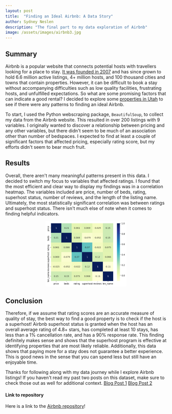 ```yaml
---
layout: post
title:  "Finding an Ideal Airbnb: A Data Story"
author: Sydney Neslen
description: "The final part to my data exploration of Airbnb"
image: /assets/images/airbnb3.jpg
---
```


## Summary

Airbnb is a popular website that connects potential hosts with travellers looking for a place to stay. [It was founded in 2007](https://news.airbnb.com/about-us/) and has since grown to hold 6.6 million active listings, 4+ million hosts, and 100 thousand cities and towns that contain properties. However, it can be difficult to book a stay without accompanying difficulties such as low quality facilities, frustrating hosts, and unfulfilled expectations. So what are some promising factors that can indicate a good rental? I decided to explore some [properties in Utah](https://www.airbnb.com/utah-united-states/stays) to see if there were any patterns to finding an ideal Airbnb. 

To start, I used the Python webscraping package, `BeautifulSoup`, to collect my data from the Airbnb website. This resulted in over 200 listings with 9 variables. I originally wanted to discover a relationship between pricing and any other variables, but there didn't seem to be much of an association other than number of bedspaces. I expected to find at least a couple of significant factors that affected pricing, especially rating score, but my efforts didn't seem to bear much fruit. 


## Results

Overall, there aren't many meaningful patterns present in this data. I decided to switch my focus to variables that affected ratings. I found that the most efficient and clear way to display my findings was in a correlation heatmap. The variables included are price, number of beds, rating, superhost status, number of reviews, and the length of the listing name. Ultimately, the most statistically significant correlation was between ratings and superhost status. There isn't much else of note when it comes to finding helpful indicators. 


<div style="text-align: center;">
<img src="https://raw.githubusercontent.com/sneslen/my386blog/main/assets/images/corr_heatmap.png" alt="" style="width:50%;"/> 
</div>


## Conclusion

Therefore, if we assume that rating scores are an accurate measure of quality of stay, the best way to find a good property is to check if the host is a superhost! Airbnb superhost status is granted when the host has an overall average rating of 4.8+ stars, has completed at least 10 stays, has less than a 1% cancellation rate, and has a 90% response rate. This finding definitely makes sense and shows that the superhost program is effective at identifying properties that are most likely reliable. Additionally, this data shows that paying more for a stay does not guarantee a better experience. This is good news in the sense that you can spend less but still have an enjoyable time. 


Thanks for following along with my data journey while I explore Airbnb listings! If you haven't read my past two posts on this dataset, make sure to check those out as well for additional context. 
[Blog Post 1](https://sneslen.github.io/my386blog/2023/03/15/blog-three-a-repo.html)
[Blog Post 2](https://sneslen.github.io/my386blog/2023/03/15/blog-three-b-eda.html)



#### Link to repository
Here is a link to the [Airbnb repository](https://github.com/sneslen/airbnb.git)!
